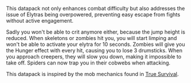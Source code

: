This datapack not only enhances combat difficulty but also addresses the issue of Elytras being overpowered, preventing easy escape from fights without active engagement.

Sadly you won't be able to crit anymore either, because the jump height is reduced.
When skeletons or zombies hit you, you will start limping and won't be able to activate your elytra for 10 seconds. Zombies will give you the Hunger effect with every hit, causing you to lose 3 drumsticks. When you approach creepers, they will slow you down, making it impossible to take off. Spiders can now trap you in their cobwebs when attacking.

This datapack is inspired by the mob mechanics found in [True Survival](https://modrinth.com/datapack/true-survival).
